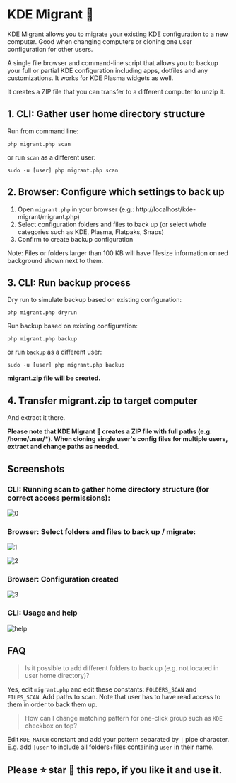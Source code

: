 # KDE Migrant 🧳

KDE Migrant allows you to migrate your existing KDE configuration to a new computer. Good when changing computers or cloning one user configuration for other users.

A single file browser and command-line script that allows you to backup your full or partial KDE configuration including apps, dotfiles and any customizations. It works for KDE Plasma widgets as well.

It creates a ZIP file that you can transfer to a different computer to unzip it.

## 1. CLI: Gather user home directory structure
Run from command line:

```php migrant.php scan```

or run `scan` as a different user:

```sudo -u [user] php migrant.php scan```

## 2. Browser: Configure which settings to back up
1. Open `migrant.php` in your browser (e.g.: http://localhost/kde-migrant/migrant.php)
2. Select configuration folders and files to back up (or select whole categories such as KDE, Plasma, Flatpaks, Snaps)
3. Confirm to create backup configuration

Note: Files or folders larger than 100 KB will have filesize information on red background shown next to them.

## 3. CLI: Run backup process

Dry run to simulate backup based on existing configuration:

```php migrant.php dryrun```

Run backup based on existing configuration:

```php migrant.php backup```

or run `backup` as a different user:

```sudo -u [user] php migrant.php backup```

**migrant.zip file will be created.**

## 4. Transfer migrant.zip to target computer

And extract it there.

**Please note that KDE Migrant 🧳 creates a ZIP file with full paths (e.g. /home/user/*). When cloning single user's config files for multiple users, extract and change paths as needed.**

## Screenshots
### CLI: Running scan to gather home directory structure (for correct access permissions):
![0](https://github.com/user-attachments/assets/e48a9221-897d-4375-a280-d1f5ccdc73ec)

### Browser: Select folders and files to back up / migrate:
![1](https://github.com/user-attachments/assets/8de4a473-3fde-469e-b3b0-c273f207a876)

![2](https://github.com/user-attachments/assets/190b6b3e-7f3b-4db3-b281-282e026f7768)

### Browser: Configuration created
![3](https://github.com/user-attachments/assets/7fe2035b-b234-4d48-a24c-8d075ceab8df)

### CLI: Usage and help
![help](https://github.com/user-attachments/assets/324be6f1-e4fb-4d4b-ab9b-178a51948ac4)

## FAQ
> Is it possible to add different folders to back up (e.g. not located in user home directory)?

Yes, edit `migrant.php` and edit these constants: `FOLDERS_SCAN` and `FILES_SCAN`. Add paths to scan. Note that user has to have read access to them in order to back them up.

> How can I change matching pattern for one-click group such as `KDE` checkbox on top?

Edit `KDE_MATCH` constant and add your pattern separated by `|` pipe character. E.g. add `|user` to include all folders+files containing `user` in their name.

## Please ⭐ star 🌟 this repo, if you like it and use it.
